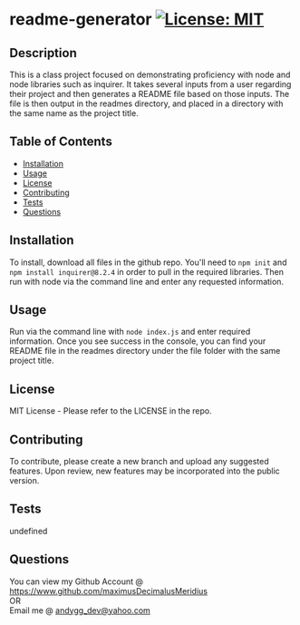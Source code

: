 # readme-generator [![License: MIT](https://img.shields.io/badge/License-MIT-yellow.svg)](https://opensource.org/licenses/MIT)

## Description

This is a class project focused on demonstrating proficiency with node and node libraries such as inquirer.  It takes several inputs from a user regarding their project and then generates a README file based on those inputs.  The file is then output in the readmes directory, and placed in a directory with the same name as the project title.

## Table of Contents

- [Installation](#installation)
- [Usage](#usage)
- [License](#license)
- [Contributing](#contributing)
- [Tests](#tests)
- [Questions](#questions)

## Installation

To install, download all files in the github repo.  You'll need to `npm init` and `npm install inquirer@8.2.4` in order to pull in the required libraries.  Then run with node via the command line and enter any requested information.

## Usage

Run via the command line with `node index.js` and enter required information.  Once you see success in the console, you can find your README file in the readmes directory under the file folder with the same project title.

## License

MIT License - Please refer to the LICENSE in the repo.

## Contributing

To contribute, please create a new branch and upload any suggested features.  Upon review, new features may be incorporated into the public version.

## Tests

undefined

## Questions

You can view my Github Account @ https://www.github.com/maximusDecimalusMeridius  
OR  
Email me @ [andygg_dev@yahoo.com](mailto:andygg_dev@yahoo.com?subject=Question%20About%20readme-generator%20App)
    